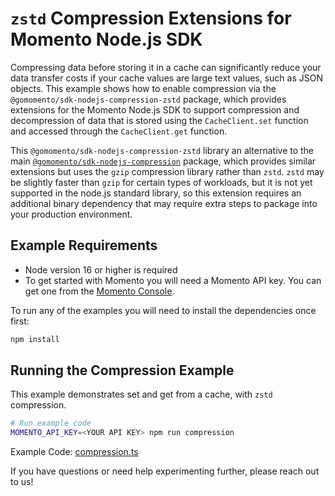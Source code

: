 # `zstd` Compression Extensions for Momento Node.js SDK

Compressing data before storing it in a cache can significantly reduce your data transfer costs if your cache values are large text values, such as JSON objects. This example shows how to enable compression via the `@gomomento/sdk-nodejs-compression-zstd` package, which provides extensions for the Momento Node.js SDK to support compression and decompression of data that is stored using the `CacheClient.set` function and accessed through the `CacheClient.get` function.

This `@gomomento/sdk-nodejs-compression-zstd` library an alternative to the main [`@gomomento/sdk-nodejs-compression`](https://github.com/momentohq/client-sdk-javascript/tree/main/packages/client-sdk-nodejs-compression) package, which provides similar extensions but uses the `gzip` compression library rather than `zstd`.  `zstd` may be slightly faster than `gzip` for certain types of workloads, but it is not yet supported in the node.js standard library, so this extension requires an additional binary dependency that may require extra steps to package into your production environment.


## Example Requirements

- Node version 16 or higher is required
- To get started with Momento you will need a Momento API key. You can get one from the [Momento Console](https://console.gomomento.com).

To run any of the examples you will need to install the dependencies once first:

```bash
npm install
```

## Running the Compression Example

This example demonstrates set and get from a cache, with `zstd` compression.

```bash
# Run example code
MOMENTO_API_KEY=<YOUR API KEY> npm run compression
```

Example Code: [compression.ts](compression.ts)


If you have questions or need help experimenting further, please reach out to us!



